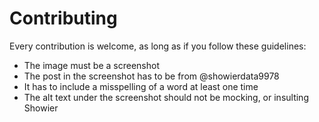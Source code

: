 # Contributing
Every contribution is welcome, as long as if you follow these guidelines:

- The image must be a screenshot
- The post in the screenshot has to be from @showierdata9978
- It has to include a misspelling of a word at least one time
- The alt text under the screenshot should not be mocking, or insulting Showier